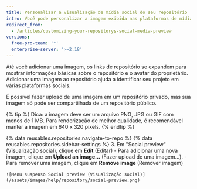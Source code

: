 ```yaml
---
title: Personalizar a visualização de mídia social do seu repositório
intro: Você pode personalizar a imagem exibida nas plataformas de mídia social quando alguém vincula-se ao seu repositório.
redirect_from:
  - /articles/customizing-your-repositorys-social-media-preview
versions:
  free-pro-team: '*'
  enterprise-server: '>=2.18'
---
```


Até você adicionar uma imagem, os links de repositório se expandem para mostrar informações básicas sobre o repositório e o avatar do proprietário. Adicionar uma imagem ao repositório ajuda a identificar seu projeto em várias plataformas sociais.

É possível fazer upload de uma imagem em um repositório privado, mas sua imagem só pode ser compartilhada de um repositório público.

{% tip %}
Dica: a imagem deve ser um arquivo PNG, JPG ou GIF com menos de 1 MB. Para renderização de melhor qualidade, é recomendável manter a imagem em 640 x 320 pixels.
{% endtip %}

{% data reusables.repositories.navigate-to-repo %}
{% data reusables.repositories.sidebar-settings %}
3. Em "Social preview" (Visualização social), clique em **Edit** (Editar)
    - Para adicionar uma nova imagem, clique em **Upload an image...** (Fazer upload de uma imagem...).
    - Para remover uma imagem, clique em **Remove image** (Remover imagem)

    ![Menu suspenso Social preview (Visualização social)](/assets/images/help/repository/social-preview.png)
